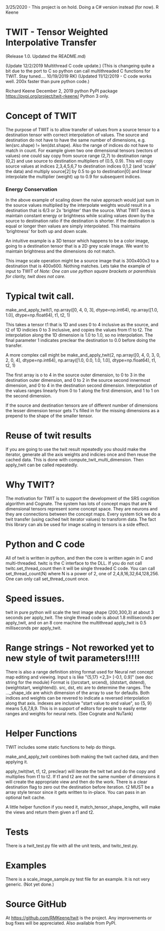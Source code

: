 3/25/2020 - This project is on hold.  Doing a C# version instead (for now).
R Keene

# TWIT - Tensor Weighted Interpolative Transfer

(Release 1.0.  Updated the README.md)

(Update 12/2/2019 Multithread C code update.)
(This is changeing quite a bit due to the port to C so python can call multithreaded C functions for TWIT.  Stay tuned....  10/19/2019 RK)
(Updated 11/12/2019 - C code works well. 200x faster than pure python code.)

Richard Keene December 2, 2019
python PyPI package https://pypi.org/project/twit-rkeene/
Python 3 only.

# Concept of TWIT
The purpose of TWIT is to allow transfer of values from a source tensor to a destination tensor
with correct interpolation of values.  The source and destination do not have to have the same number of dimensions, 
e.g. len(src.shape) != len(dst.shape).
Also the range of indices do not have to match in count.  For example given two one dimensional tensors (vectors of values)
one could say copy from source range (2,7) to destination range (0,2) and use source to destination multipliers of (0.5, 0.9).  This will
copy source values at indices 2,3,4,5,6,7 to destination indices 0,1,2 (and 'scale' the data) and multiply 
source[2] by 0.5 to go to destination[0] and linear interpolate the multiplier (weight) up to 0.9 for subsequent indices.

### Energy Conservation
In the above example of scaling down the naive approach would just sum in the source values multiplied by the interpolate
weights would result in a destination that is 6/3 or 2x 'brighter' than the source.
What TWIT does is maintain constant energy or brightness while scaling values down by the source to destination ratio if the destination is shorter. If the destination is equal or longer then values are simply interpolated.  This maintains 'brightness' for both
up and down scale.

An intuitive example is a 3D tensor which happens to be a color image, going to a destination tensor 
that is a 2D grey scale image.  We want to maintain brightness and the dimensions do not match.

This image scale operation might be a source image that is 300x400x3 to a destination that is 400x600.  Nothing matches.
Lets take the example of input to TWIT of 
*Note: One can use python square brackets or parenthisis for clarity, twit does not care.*

# Typical twit call.
make_and_apply_twit(1, np.array([0, 4, 0, 3], dtype=np.int64),  np.array([1.0, 1.0], dtype=np.float64), t1, t2, 1)

This takes a tensor t1 that is 1D and uses 0 to 4 inclusive as the source, and t2 of 1D indicies 0 to 3 inclusive,
and copies the values from t1 to t2. The interpolation along the 1D dimension is 1.0 to 1.0, so no interpolation.
The final parameter 1 indicates preclear the destination to 0.0 before doing the transfer.

A more complex call might be
make_and_apply_twit(2, np.array([0, 4, 0, 3, 0, 2, 0, 4], dtype=np.int64),  np.array([1.0, 0.0, 1.0, 1.0], dtype=np.float64), t1, t2, 1)

The first array is o to 4 in the source outer dimension, to 0 to 3 in the destination outer dimension, and 
0 to 2 in the source second innermost dimension, and 0 to 4 in the destination second dimension. Interpolation of the values ranges linearly 
from 0 to 1 along the first dimension, and 1 to 1 on the second dimension.

If the source and destination tensors are of different number of dimensions the lesser dimension tensor gets 1's filled in for the missing dimensions as a prepend to the shape of the smaller tensor.

# Reuse of twit results
If you are going to use the twit result repeatedly you should make the iterator, generate all the axis weights and indicies
once and then reuse the cached data. This is done with compute_twit_multi_dimension.  Then apply_twit can be called repeatedly.

# Why TWIT?
The motivation for TWIT is to support the development of the SRS cognition algorithm and Cognate.  The system has
lots of concept maps that are N dimensional tensors represent some concept space.  They are neurons and they are
connections between the concept maps.  Every system tick we do a twit transfer (using cached twit iterator values)
to transform data.  The fact this library can als be used for image scaling in tensors is a side effect.

# Python and C code
All of twit is written in python, and then the core is written again in C and multi-threaded.
twitc is the C interface to the DLL.
If you do not call twitc.set_thread_count then it will be single threaded C code.
You can call set_thread_count(N) where N is a power of 2, one of 2,4,8,16,32,64,128,256.
One can only call set_thread_count once.

# Speed issues.
twit in pure python will scale the test image shape (200,300,3) at about 3 seconds per apply_twit.
The single thread  code is about 1.8 milliseconds per apply_twit, and on an 8 core machine 
the multithread apply_twit is 0.5 milliseconds per apply_twit.

# Range strings - **Not reworked yet to new style of twit parameters!!!!!**
There is also a range definition string format used for Neural net concept map editing and viewing.
Input s is like "{5,17} <2,3> [-0.1, 0.9]" (see doc string for the module)
Format is ((srcstart, srcend), (dststart, dstend), (weightstart, weightend)).
src, dst, etc are to determine the ranges. The ..._shape_idx are which dimension of the array to use
for defaults.
Both indices and weights can be revered to indicate a reversed interpolation along that axis.
Indexes are inclusive "start value to end value", so {5, 9} means 5,6,7,8,9. 
This is in support of editors for people to easily enter ranges and weights for neural nets.
(See Cognate and NuTank)

# Helper Functions
TWIT includes some static functions to help do things.

make_and_apply_twit combines both making the twit cached data, and then applying it.

apply_twit(twt, t1, t2, preclear) will iterate the twit twt and do the copy and multiplies from t1 to t2.  If t1 and t2 are not the
same number of dimensions it will create the appropriate view and then do the work.  There is a clear destination flag to 
zero out the destination before iteration.  t2 MUST be a array style tensor since it gets written to in-place. You can pass
in an optional twit cache.

A little helper function if you need it, match_tensor_shape_lengths, will make the views and return them given a t1 and t2.

# Tests
There is a twit_test.py file with all the unit tests, and twitc_test.py.

# Examples
There is a scale_image_sample.py test file for an example.  It is not very generic. (Not yet done.)

# Source GitHub
At https://github.com/RMKeene/twit is the project.  Any improvements or bug fixes will be appreciated. Also available from PyPI.
